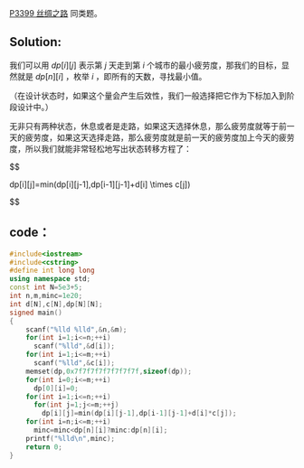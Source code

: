 [P3399 丝绸之路](https://www.luogu.com.cn/problem/P3399) 同类题。


## Solution:

我们可以用 $dp[i][j]$ 表示第 $j$ 天走到第 $i$ 个城市的最小疲劳度，那我们的目标，显然就是 $dp[n][i]$ ，枚举 $i$ ，即所有的天数，寻找最小值。

（在设计状态时，如果这个量会产生后效性，我们一般选择把它作为下标加入到阶段设计中。）

无非只有两种状态，休息或者是走路，如果这天选择休息，那么疲劳度就等于前一天的疲劳度，如果这天选择走路，那么疲劳度就是前一天的疲劳度加上今天的疲劳度，所以我们就能非常轻松地写出状态转移方程了：

$$

dp[i][j]=min(dp[i][j-1],dp[i-1][j-1]+d[i] \times c[j])

$$


## code：

~~~cpp
#include<iostream>
#include<cstring>
#define int long long
using namespace std;
const int N=5e3+5;
int n,m,minc=1e20;
int d[N],c[N],dp[N][N];
signed main()
{
	scanf("%lld %lld",&n,&m);
	for(int i=1;i<=n;++i)
	  scanf("%lld",&d[i]);
	for(int i=1;i<=m;++i)
	  scanf("%lld",&c[i]);
	memset(dp,0x7f7f7f7f7f7f7f7f,sizeof(dp));
	for(int i=0;i<=m;++i)
	  dp[0][i]=0;
	for(int i=1;i<=n;++i)
	  for(int j=1;j<=m;++j)
	    dp[i][j]=min(dp[i][j-1],dp[i-1][j-1]+d[i]*c[j]);
	for(int i=n;i<=m;++i)
	  minc=minc<dp[n][i]?minc:dp[n][i];
	printf("%lld\n",minc);
	return 0;
}

~~~


